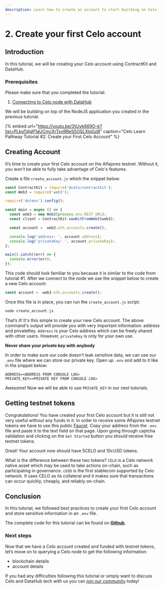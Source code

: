 ```yaml
---
description: Learn how to create an account to start building on Celo
---
```


# 2. Create your first Celo account

## Introduction

In this tutorial, we will be creating your Celo account using ContractKit and DataHub.

### Prerequisites

Please make sure that you completed the tutorial:

1. [Connecting to Celo node with DataHub](https://learn.figment.io/network-documentation/celo/tutorial/1.connect)

We will be building on top of the NodeJS application you created in the previous tutorial.

{% embed url="https://youtu.be/3VJyk669O-k?list=PLkgTdjgP1aUCmcXrTxyRReS5OSLXlqGzB" caption="Celo Learn Pathway Tutorial \#2: Create your First Celo Account" %}

## Creating Account

It’s time to create your first Celo account on the Alfajores testnet. Without it, you won’t be able to fully take advantage of Celo's features.

Create a file `create_account.js` which the snippet below:

```javascript
const ContractKit = require('@celo/contractkit');
const Web3 = require('web3');

require('dotenv').config();

const main = async () => {
  const web3 = new Web3(process.env.REST_URL);
  const client = ContractKit.newKitFromWeb3(web3);

  const account =  web3.eth.accounts.create();

  console.log('address: ', account.address);
  console.log('privateKey: ', account.privateKey);
};

main().catch((err) => {
  console.error(err);
});
```

This code should look familiar to you because it is similar to the code from tutorial \#1. After we connect to the node we use the snippet below to create a new Celo account:

```javascript
const account =  web3.eth.accounts.create();
```

Once this file is in place, you can run the `create_account.js` script:

```bash
node create_account.js
```

That’s it! It's this simple to create your new Celo account. The above command's output will provide you with very important information: address and privateKey. `Address` is your Celo address which can be freely shared with other users. However, `privateKey` is only for your own use.

**Never share your private key with anybody**

In order to make sure our code doesn’t leak sensitive data, we can use our `.env` file where we can store our private key. Open up `.env` and add to it like in the snippet below:

```text
ADDRESS=<ADDRESS FROM CONSOLE LOG>
PRIVATE_KEY=<PRIVATE KEY FROM CONSOLE LOG>
```

Awesome! Now we will be able to use `PRIVATE_KEY` in our next tutorials.

## Getting testnet tokens

Congratulations! You have created your first Celo account but it is still not very useful without any funds in it. In order to receive some Alfajores testnet tokens we have to use this public [Faucet](https://celo.org/developers/faucet). Copy your address from the `.env` file and paste it to the text field on that page. Upon going through captcha validation and clicking on the `Get Started` button you should receive free testnet tokens.

Great! Your account now should have 5CELO and 10cUSD tokens.

What is the difference between these two tokens? `CELO` is a Celo network native asset which may be used to take actions on-chain, such as participating in governance. `cUSD` is the first stablecoin supported by Celo network. It uses CELO as its collateral and it makes sure that transactions can occur quickly, cheaply, and reliably on-chain.

## Conclusion

In this tutorial, we followed best practices to create your first Celo account and store sensitive information in an `.env` file.

The complete code for this tutorial can be found on [**Github**](https://github.com/figment-networks/tutorials/tree/main/celo/2_creating_account).

### Next steps

Now that we have a Celo account created and funded with testnet tokens, let’s move on to querying a Celo node to get the following information:

* blockchain details
* account details

If you had any difficulties following this tutorial or simply want to discuss Celo and DataHub tech with us you can [join our community](https://discord.gg/Chhuv5zHy3) today!

